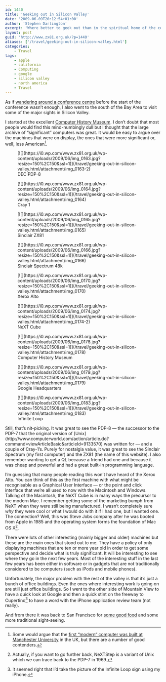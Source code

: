 ```yaml
---
id: 1440
title: 'Geeking out in Silicon Valley'
date: '2009-06-09T20:12:54+01:00'
author: 'Stephen Darlington'
excerpt: 'Where better to geek out than in the spiritual home of the computer, Silicon Valley?'
layout: post
guid: 'http://www.zx81.org.uk/?p=1440'
aliases: ['/travel/geeking-out-in-silicon-valley.html']
categories:
    - Travel
tags:
    - apple
    - california
    - Computing
    - google
    - silicon valley
    - north america
    - Travel
---
```


As if [wandering around a conference centre](/blog/wwdc-2009.html) before the start of the conference wasn’t enough, I also went to the south of the Bay Area to visit some of the major sights in Silicon Valley.

I started at the excellent [Computer History Museum](http://www.computerhistory.org/). I don’t doubt that most people would find this mind-numbingly dull but I thought that the large archive of “significant” computers was great. It would be easy to argue over the machines that were on display, the ones that were more significant or, well, less American[^1].

<div class="gallery galleryid-1440 gallery-columns-3 gallery-size-thumbnail" id="gallery-12"><figure class="gallery-item"><div class="gallery-icon portrait"> [![](https://i0.wp.com/www.zx81.org.uk/wp-content/uploads/2009/06/img_0163.jpg?resize=150%2C150&ssl=1)](/travel/geeking-out-in-silicon-valley.html/attachment/img_0163-2) </div> <figcaption class="wp-caption-text gallery-caption" id="gallery-12-1456"> DEC PDP-8 </figcaption></figure><figure class="gallery-item"><div class="gallery-icon landscape"> [![](https://i0.wp.com/www.zx81.org.uk/wp-content/uploads/2009/06/img_0164.jpg?resize=150%2C150&ssl=1)](/travel/geeking-out-in-silicon-valley.html/attachment/img_0164) </div> <figcaption class="wp-caption-text gallery-caption" id="gallery-12-1457"> Cray 1 </figcaption></figure><figure class="gallery-item"><div class="gallery-icon portrait"> [![](https://i0.wp.com/www.zx81.org.uk/wp-content/uploads/2009/06/img_0165.jpg?resize=150%2C150&ssl=1)](/travel/geeking-out-in-silicon-valley.html/attachment/img_0165) </div> <figcaption class="wp-caption-text gallery-caption" id="gallery-12-1458"> Sinclair ZX81 </figcaption></figure><figure class="gallery-item"><div class="gallery-icon landscape"> [![](https://i0.wp.com/www.zx81.org.uk/wp-content/uploads/2009/06/img_0166.jpg?resize=150%2C150&ssl=1)](/travel/geeking-out-in-silicon-valley.html/attachment/img_0166) </div> <figcaption class="wp-caption-text gallery-caption" id="gallery-12-1459"> Sinclair Spectrum 48k </figcaption></figure><figure class="gallery-item"><div class="gallery-icon portrait"> [![](https://i0.wp.com/www.zx81.org.uk/wp-content/uploads/2009/06/img_0170.jpg?resize=150%2C150&ssl=1)](/travel/geeking-out-in-silicon-valley.html/attachment/img_0170) </div> <figcaption class="wp-caption-text gallery-caption" id="gallery-12-1460"> Xerox Alto </figcaption></figure><figure class="gallery-item"><div class="gallery-icon landscape"> [![](https://i0.wp.com/www.zx81.org.uk/wp-content/uploads/2009/06/img_0174.jpg?resize=150%2C150&ssl=1)](/travel/geeking-out-in-silicon-valley.html/attachment/img_0174-2) </div> <figcaption class="wp-caption-text gallery-caption" id="gallery-12-1461"> NeXT Cube </figcaption></figure><figure class="gallery-item"><div class="gallery-icon landscape"> [![](https://i0.wp.com/www.zx81.org.uk/wp-content/uploads/2009/06/img_0178.jpg?resize=150%2C150&ssl=1)](/travel/geeking-out-in-silicon-valley.html/attachment/img_0178) </div> <figcaption class="wp-caption-text gallery-caption" id="gallery-12-1462"> Computer History Museum </figcaption></figure><figure class="gallery-item"><div class="gallery-icon landscape"> [![](https://i0.wp.com/www.zx81.org.uk/wp-content/uploads/2009/06/img_0179.jpg?resize=150%2C150&ssl=1)](/travel/geeking-out-in-silicon-valley.html/attachment/img_0179) </div> <figcaption class="wp-caption-text gallery-caption" id="gallery-12-1463"> Google Headquarters </figcaption></figure><figure class="gallery-item"><div class="gallery-icon landscape"> [![](https://i0.wp.com/www.zx81.org.uk/wp-content/uploads/2009/06/img_0183.jpg?resize=150%2C150&ssl=1)](/travel/geeking-out-in-silicon-valley.html/attachment/img_0183) </div> <figcaption class="wp-caption-text gallery-caption" id="gallery-12-1464"> Infinite Loop </figcaption></figure> </div>Still, that’s nit-picking. It was great to see the PDP-8 — the successor to the PDP-7 that the original version of [Unix](http://www.computerworld.com/action/article.do?command=viewArticleBasic&articleId=9133570) was written for — and a couple of Cray-1’s. Purely for nostalgia value, it was great to see the Sinclair Spectrum (my first computer) and the ZX81 (the name of this website). I also remember wanting to get a QL because a friend had one and because it was cheap and powerful and had a great built-in programming language.

I’m guessing that many people reading this won’t have heard of the Xerox Alto. You can think of this as the first machine with what might be recognisable as a Graphical User Interface — or the point and click interface that we’re all used to now with the Macintosh and Windows. Talking of the Macintosh, the NeXT Cube is in many ways the precursor to the modern Mac. I remember getting some of the marketing bumph from NeXT when they were still being manufactured. I wasn’t completely sure *why* they were cool or what I would do with it if I had one, but I wanted one. The connection? Well, this was Steve Jobs company after he was booted from Apple in 1985 and the operating system forms the foundation of Mac OS X[^2].

There were lots of other interesting (mainly bigger and older) machines but these are the main ones that stood out to me. They have a policy of only displaying machines that are ten or more year old in order to get some perspective and decide what is truly significant. It will be interesting to see where they go in the next few years. Most of the interesting stuff in the last few years has been either in software or in gadgets that are not traditionally considered to be computers (such as iPods and mobile phones).

Unfortunately, the major problem with the rest of the valley is that it’s just a bunch of office buildings. Even the ones where interesting work is going on are still just office buildings. So I went to the other side of Mountain View to have a quick look at Google and then a quick stint on the freeway to Cupertino[^3] to have a word with the iPhone application review team (not really).

And from there it was back to San Francisco for [some good food](http://1300fillmore.com/) and some more traditional sight-seeing.
[^1]: Some would argue that the [first “modern” computer was built at Manchester University](http://www.computer50.org/) in the UK, but there are a number of good contenders.
[^2]: Actually, if you want to go further back, NeXTStep is a variant of Unix which we can trace back to the PDP-7 in 1969.
[^3]: It seemed right that I’d take the picture of the Infinite Loop sign using my iPhone.
